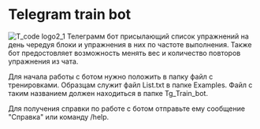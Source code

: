 # Telegram train bot
![T_code logo2_1](https://github.com/user-attachments/assets/8554fef5-1fff-4f86-a090-3bd0ed2fca3e)
Телеграмм бот присылающий список упражнений на день чередуя блоки и упражнения в них по частоте выполнения. Также бот предостовляет возможность менять вес и количество повторов упражнения из чата.

Для начала работы с ботом нужно положить в папку файл с тренировками. Образцам служит файл List.txt в папке Examples. Файл с таким названием должен находиться в папке Tg_Train_bot.

Для получения справки по работе с ботом отправьте ему сообщение "Справка" или команду /help.
